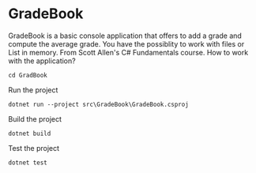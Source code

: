# GradeBook
GradeBook is a basic console application that offers to add a grade and compute the average grade.
You have the possiblity to work with files or List<double> in memory.
From Scott Allen's C# Fundamentals course.
How to work with the application?
```
cd GradBook
```
Run the project
```
dotnet run --project src\GradeBook\GradeBook.csproj
```
Build the project
```
dotnet build
```
Test the project
```
dotnet test
